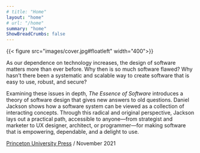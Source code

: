 ```yaml
---
# title: "Home"
layout: "home"
# url: "/home"
summary: "home"
ShowBreadCrumbs: false
---
```



{{< figure src="images/cover.jpg#floatleft" width="400">}}

As our dependence on technology increases, the design of software matters more than ever before. Why then is so much software flawed? Why hasn’t there been a systematic and scalable way to create software that is easy to use, robust, and secure?

Examining these issues in depth, _The Essence of Software_ introduces a theory of software design that gives new answers to old questions. Daniel Jackson shows how a software system can be viewed as a collection of interacting concepts. Through this radical and original perspective, Jackson lays out a practical path, accessible to anyone—from strategist and marketer to UX designer, architect, or programmer—for making software that is empowering, dependable, and a delight to use.

[Princeton University Press](https://press.princeton.edu/books/hardcover/9780691225388/the-essence-of-software) / November 2021